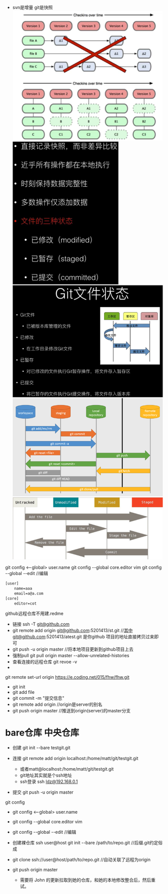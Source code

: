 - svn是增量 git是快照
![](imgs/2020-04-15-22-42-59.png)
![](imgs/2020-04-15-22-46-40.png)
![](imgs/2020-04-15-22-47-41.png)
![](imgs/2020-04-15-22-48-55.png)
![](imgs/2020-04-15-22-49-38.png)


git config <--global> user.name <name>
git config --global core.editor vim
git config --global --edit  //编辑
```
[user]
    name=aaa
    email=a@a.com
[core]
	editor=cot
```


github远程仓库不用建.redme
- 链接  ssh -T git@github.com
-	git remote add origin git@github.com:5201413/st.git //其中git@github.com:5201413/atest.git 是你github 项目的地址直接拷贝过来即可
- git push -u origin master //将本地项目更新到github项目上去
- 强制pull git pull origin master --allow-unrelated-histories
- 查看连接的远程仓库 git revoe -v 
- 
git remote set-url origin https://e.coding.net/015/fhw/fhw.git

- git init
- git add file
- git commit -m "提交信息"
- git remote add origin <server>  //origin是server的别名
- git push origin master	//推送到origin(server)的master分支

# bare仓库 中央仓库
- 创建 git init --bare testgit.git
- 连接 git remote add origin localhost:/home/matt/git/testgit.git  
	- 或者matt@localhost:/home/matt/git/testgit.git
	- git地址其实就是个ssh地址
	- ssh登录     ssh ldz@192.168.0.1
	                    
- 提交 git push -u origin master  

git config

- git config <--global> user.name <name>
- git config --global core.editor vim
- git config --global --edit  //编辑


- 创建裸仓库 ssh user@host git init --bare /path/to/repo.git  //后缀.git约定俗成
- git clone ssh://user@host/path/to/repo.git				//自动关联了远程为origin
- git push origin master
	- 需要将 John 的更新拉取到她的仓库，和她的本地修改整合后，然后重试。